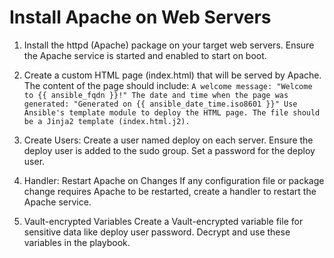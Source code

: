 # Install Apache on Web Servers

1. Install the httpd (Apache) package on your target web servers.
       Ensure the Apache service is started and enabled to start on boot.

2. Create a custom HTML page (index.html) that will be served by Apache.
       The content of the page should include:
        ```A welcome message: "Welcome to {{ ansible_fqdn }}!"
           The date and time when the page was generated: "Generated on {{ ansible_date_time.iso8601 }}"
           Use Ansible's template module to deploy the HTML page. The file should be a Jinja2 template (index.html.j2).```

3. Create Users: Create a user named deploy on each server.
       Ensure the deploy user is added to the sudo group.
       Set a password for the deploy user.

4. Handler: Restart Apache on Changes
       If any configuration file or package change requires Apache to be restarted, create a handler to restart the Apache service.

5. Vault-encrypted Variables
       Create a Vault-encrypted variable file for sensitive data like deploy user password.
       Decrypt and use these variables in the playbook.